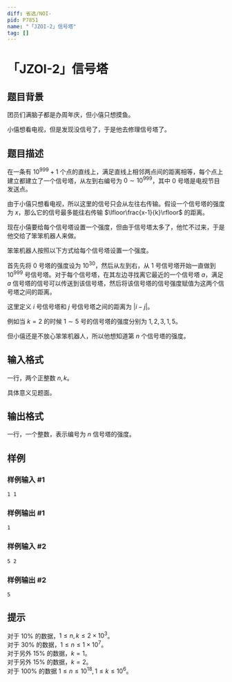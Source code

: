 ```yaml
---
diff: 省选/NOI-
pid: P7851
name: "「JZOI-2」信号塔"
tag: []
---
```

# 「JZOI-2」信号塔
## 题目背景

团员们满脑子都是办周年庆，但小僖只想摸鱼。

小僖想看电视，但是发现没信号了，于是他去修理信号塔了。
## 题目描述

在一条有 $10^{999}+1$ 个点的直线上，满足直线上相邻两点间的距离相等，每个点上建立都建立了一个信号塔，从左到右编号为 $0\sim 10^{999}$，其中 $0$ 号塔是电视节目发送点。

由于小僖只想看电视，所以这里的信号只会从左往右传输。假设一个信号塔的强度为 $x$，那么它的信号最多能往右传输 $\lfloor\frac{x-1}{k}\rfloor$ 的距离。

现在小僖要给每个信号塔设置一个强度，但由于信号塔太多了，他忙不过来，于是他交给了笨笨机器人来做。

笨笨机器人按照以下方式给每个信号塔设置一个强度。

首先先将 $0$ 号塔的强度设为 $10^{30}$，然后从左到右，从 $1$ 号信号塔开始一直做到 $10^{999}$ 号信号塔。对于每个信号塔，在其左边寻找离它最近的一个信号塔 $a$，满足 $a$ 信号塔的信号可以传送到该信号塔，然后将该信号塔的信号强度赋值为这两个信号塔之间的距离。

这里定义 $i$ 号信号塔和 $j$ 号信号塔之间的距离为 $|i-j|$。

例如当 $k=2$ 的时候 $1\sim5$ 号的信号塔的强度分别为 $1,2,3,1,5$。

但小僖还是不放心笨笨机器人，所以他想知道第 $n$ 个信号塔的强度。
## 输入格式

一行，两个正整数 $n,k$。

具体意义见题面。
## 输出格式

一行，一个整数，表示编号为 $n$ 信号塔的强度。
## 样例

### 样例输入 #1
```
1 1
```
### 样例输出 #1
```
1
```
### 样例输入 #2
```
5 2
```
### 样例输出 #2
```
5
```
## 提示

对于 $10\%$ 的数据，$1\le n,k\le 2 \times 10^3$。  
对于 $30\%$ 的数据，$1\le n\le 1 \times 10^7$。  
对于另外 $15\%$ 的数据，$k=1$。  
对于另外 $15\%$ 的数据，$k=2$。  
对于 $100\%$ 的数据 $1\leq n\leq10^{18},1\leq k\leq10^{6}$。
